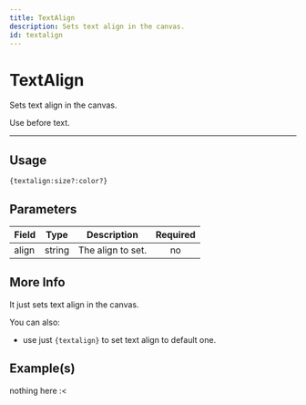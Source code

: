 ```yaml
---
title: TextAlign
description: Sets text align in the canvas.
id: textalign
---
```


# TextAlign

Sets text align in the canvas.

Use before text.

---

## Usage

```
{textalign:size?:color?}
``` 

## Parameters

| Field | Type | Description | Required |
| ----- | ---- | ----------- | :------: |
| align | string | The align to set. | no |

## More Info

It just sets text align in the canvas.

You can also:
- use just `{textalign}` to set text align to default one.

## Example(s)
 
nothing here :<